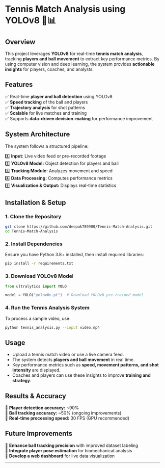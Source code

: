 

# **Tennis Match Analysis using YOLOv8 🎾📊**  

## **Overview**  
This project leverages **YOLOv8** for real-time **tennis match analysis**, tracking **players and ball movement** to extract key performance metrics. By using computer vision and deep learning, the system provides **actionable insights** for players, coaches, and analysts.  

## **Features**  
✅ Real-time **player and ball detection** using YOLOv8  
✅ **Speed tracking** of the ball and players  
✅ **Trajectory analysis** for shot patterns  
✅ **Scalable** for live matches and training  
✅ Supports **data-driven decision-making** for performance improvement  

## **System Architecture**  
The system follows a structured pipeline:  

1️⃣ **Input:** Live video feed or pre-recorded footage  
2️⃣ **YOLOv8 Model:** Object detection for players and ball  
3️⃣ **Tracking Module:** Analyzes movement and speed  
4️⃣ **Data Processing:** Computes performance metrics  
5️⃣ **Visualization & Output:** Displays real-time statistics  

## **Installation & Setup**  

### **1. Clone the Repository**  
```bash
git clone https://github.com/deepak789900/Tennis-Match-Analysis.git
cd Tennis-Match-Analysis
```

### **2. Install Dependencies**  
Ensure you have Python 3.8+ installed, then install required libraries:  
```bash
pip install -r requirements.txt
```

### **3. Download YOLOv8 Model**  
```python
from ultralytics import YOLO

model = YOLO("yolov8n.pt")  # Download YOLOv8 pre-trained model
```

### **4. Run the Tennis Analysis System**  
To process a sample video, use:  
```bash
python tennis_analysis.py --input video.mp4
```

## **Usage**  
- Upload a tennis match video or use a live camera feed.  
- The system detects **players and ball movement** in real time.  
- Key performance metrics such as **speed, movement patterns, and shot intensity** are displayed.  
- Coaches and players can use these insights to improve **training and strategy**.  

## **Results & Accuracy**  
📌 **Player detection accuracy:** ~90%  
📌 **Ball tracking accuracy:** ~50% (ongoing improvements)  
📌 **Real-time processing speed:** 30 FPS (GPU recommended)  

## **Future Improvements**  
🚀 **Enhance ball tracking precision** with improved dataset labeling  
🚀 **Integrate player pose estimation** for biomechanical analysis  
🚀 **Develop a web dashboard** for live data visualization  
  

  

---
